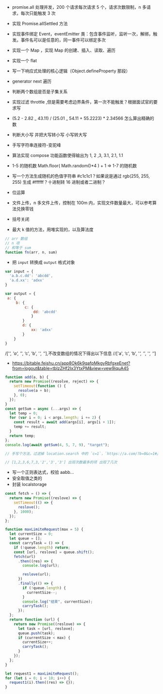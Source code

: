 - promise.all 处理并发，200 个请求每次请求 5 个，请求次数限制，n 多请求，每次只能触发 3 次
- 实现 Promise.allSettled 方法
- 实现事件绑定 Event，eventEmitter 类：包含事件监听，监听一次，解绑，触发。事件名可以是任意的，同一事件可以绑定多次
- 实现一个 Map ，实现 Map 的创建、插入、读取、遍历
- 实现一个 flat
- 写一下响应式处理的核心逻辑（Object.defineProperty 那段）
- generator next 遍历
- 判断两个数组是否是子集关系
- 实现过滤 throttle ,但是需要考虑边界条件，第一次不能触发？根据面试官的要求写
- (5.2 - 2.82 _ 43.11) / (25.01 _ 54.11 + 55.2223) \* 2.34566 怎么算出精确的数

- 判断大小写 并把大写转小写 小写转大写
- 手写字符串连接符-变驼峰
- 算法实现 compose 功能函数使得输出为 1, 2 ,3, 3.1, 2.1, 1.1
- 1-5 的随机数 Math.floor( Math.random()\*4 ) + 1 => 1-7 的随机数

- 写一个方法生成随机的色值字符串 #c1c1c1？如果说是通过 rgb(255, 255, 255) 生成 #ffffff？十进制转 16 进制或者二进制？
- 位运算
- 文件上传，n 多文件上传，控制在 100m 内，实现文件数量最大，可以参考算法兑换零钱
- 括号关闭
- 最大 k 值的方法，用堆实现的，以及算法度

```js
// arr 数组
// n 项
// 和等于 sum
function fn(arr, n, sum)
```

- 把 `input` 转换成 `output` 格式对象

```javascript
var input = {
  'a.b.c.dd': 'abcdd',
  'a.d.xx': 'adxx'
}

var output = {
 a: {
     b: {
         c: {
             dd: 'abcdd'
            }
        }
        d: {
            xx: 'adxx'
        }
    }
}
```

/['_', 'a', '_', ‘c', 'b', '_', '_’],不改变数组的情况下得出以下信息
//['a', ‘c', ‘b', '_', '_', '_', '_’]

- https://bitable.feishu.cn/app8Ok6k9qafpMkgyRbfgxeEnet?from=logout&table=tblzZHf2Ix3YtxPM&view=vew9iquA45

```js
function add(a, b) {
  return new Promise((resolve, reject) => {
    setTimeout(function () {
      resolve(a + b);
    }, 0);
  });
}
const getSum = async (...args) => {
  let temp = 0;
  for (var i = 0; i < args.length; i += 2) {
    const result = await add(args[i], args[i + 1]);
    temp += result;
  }
  return temp;
};
console.log(await getSum(4, 5, 7, 9), "target");
```

```js
// 手写个方法，过滤掉 location.search 中的 `c=1`，`https://a.com/?b=0&c=1#/def?g=2&c=1&h=3#ijk_c=1`
```

```js
// [1,2,3,6,7,3,'2','3','3'] 出现次数最多的项 出现了几次
```

- 写一个正则表达式，校验 aabb...
- 安全取值之类的
- 封装 localstorage

```js
const fetch = () => {
  return new Promise((reslove) => {
    setTimeout(() => {
      reslove();
    }, 1000);
  });
};

function maxLimiteRequest(max = 5) {
  let currentSize = 0;
  let queue = [];
  const carryTask = () => {
    if (!queue.length) return;
    const [url, reslove] = queue.shift();
    fetch(url)
      .then((res) => {
        console.log(url);

        reslove(url);
      })
      .finally(() => {
        if (!queue.length) {
          currentSize--;
        }
        console.log("结束", currentSize);
        carryTask();
      });
  };
  return function (url) {
    return new Promise((reslove) => {
      let task = [url, reslove];
      queue.push(task);
      if (currentSize < max) {
        currentSize++;
        carryTask();
      }
    });
  };
}

let request1 = maxLimiteRequest();
for (let i = 0; i < 10; i++) {
  request1(i).then((res) => {});
}
```
